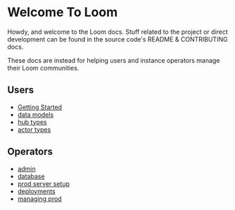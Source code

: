 # Welcome To Loom
Howdy, and welcome to the Loom docs. Stuff related to the project or direct development can be found in the source code's README & CONTRIBUTING docs.

These docs are instead for helping users and instance operators manage their Loom communities.

## Users
* [Getting Started](./users/getting_started.md)
* [data models](./users/data_model.md)
* [hub types](./users/hub_types.md)
* [actor types](./users/actor_types.md)

## Operators
* [admin](./operators/admin.md)
* [database](./operators/database.md)
* [prod server setup ](./operators/setup_production.md)
* [deployments](./operators/deployments.md)
* [managing prod](./operators/managing_prod.md)
